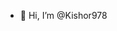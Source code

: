 - 👋 Hi, I’m @Kishor978


<!---
Kishor978/Kishor978 is a ✨ special ✨ repository because its `README.md` (this file) appears on your GitHub profile.
You can click the Preview link to take a look at your changes.
--->
